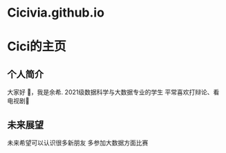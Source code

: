 # Cicivia.github.io
# Cici的主页
## 个人简介
  大家好 👋，我是余希.
  2021级数据科学与大数据专业的学生
  平常喜欢打辩论、看电视剧🌱 
## 未来展望
未来希望可以认识很多新朋友
多参加大数据方面比赛
